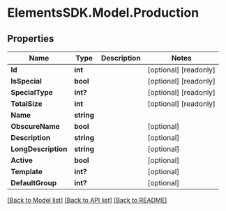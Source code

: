# ElementsSDK.Model.Production

## Properties

Name | Type | Description | Notes
------------ | ------------- | ------------- | -------------
**Id** | **int** |  | [optional] [readonly] 
**IsSpecial** | **bool** |  | [optional] [readonly] 
**SpecialType** | **int?** |  | [optional] [readonly] 
**TotalSize** | **int** |  | [optional] [readonly] 
**Name** | **string** |  | 
**ObscureName** | **bool** |  | [optional] 
**Description** | **string** |  | [optional] 
**LongDescription** | **string** |  | [optional] 
**Active** | **bool** |  | [optional] 
**Template** | **int?** |  | [optional] 
**DefaultGroup** | **int?** |  | [optional] 

[[Back to Model list]](../README.md#documentation-for-models) [[Back to API list]](../README.md#documentation-for-api-endpoints) [[Back to README]](../README.md)

